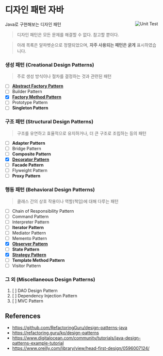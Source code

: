 # 디자인 패턴 자바

<img align="right" alt="Unit Test" src="https://github.com/joonas-yoon/design-patterns-java/actions/workflows/junit.yml/badge.svg" />

Java로 구현해보는 디자인 패턴

> 디자인 패턴은 모든 문제를 해결할 수 없다. 참고할 뿐이다.

> 아래 목록은 알파벳순으로 정렬되었으며, **자주 사용되는 패턴은 굵게** 표시하였습니다.

### 생성 패턴 (Creational Design Patterns)

> 주로 생성 방식이나 절차를 결정하는 것과 관련된 패턴

- [ ] **[Abstract Factory Pattern](src/main/designpatterns/abstractfactory)**
- [ ] Builder Pattern
- [x] **[Factory Method Pattern](src/main/designpatterns/factorymethod)**
- [ ] Prototype Pattern
- [ ] **Singleton Pattern**

### 구조 패턴 (Structural Design Patterns)

> 구조를 유연하고 효율적으로 유지하거나, 더 큰 구조로 조립하는 등의 패턴

- [ ] **Adapter Pattern**
- [ ] Bridge Pattern
- [ ] **Composite Pattern**
- [x] **[Decorator Pattern](src/main/designpatterns/decorator)**
- [ ] **Facade Pattern**
- [ ] Flyweight Pattern
- [ ] **Proxy Pattern**

### 행동 패턴 (Behavioral Design Patterns)

> 클래스 간의 상호 작용이나 역할(책임)에 대해 다루는 패턴

- [ ] Chain of Responsibility Pattern
- [ ] Command Pattern
- [ ] Interpreter Pattern
- [ ] **Iterator Pattern**
- [ ] Mediator Pattern
- [ ] Memento Pattern
- [x] **[Observer Pattern](src/main/designpatterns/observer)**
- [ ] **State Pattern**
- [x] **[Strategy Pattern](src/main/designpatterns/strategy)**
- [ ] **Template Method Pattern**
- [ ] Visitor Pattern

### 그 외 (Miscellaneous Design Patterns)

1. [ ] DAO Design Pattern
2. [ ] Dependency Injection Pattern
3. [ ] MVC Pattern

## References

* https://github.com/RefactoringGuru/design-patterns-java
* https://refactoring.guru/ko/design-patterns
* https://www.digitalocean.com/community/tutorials/java-design-patterns-example-tutorial
* https://www.oreilly.com/library/view/head-first-design/0596007124/
